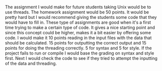 The assignment I would make for future students taking Unix would be to use threads. 
The homework assignment would be 50 points. It would be pretty hard but I would
recommend giving the students some code that they would have to fill in. These type
of assignments are good when it's a first time trying to make a certain type of code.
It gives a nice starting point and since this concept could be higher, makes it a bit 
easier by offering some code. I would make it 10 points reading in the input files 
with the data that should be calculated. 15 points for outputting the correct output
and 15 points for doing the threading correctly. 5 for syntax and 5 for style. If the
project fails to run or compile I would base the grading on syntax and style first. 
Next I would check the code to see if they tried to attempt the inputting of the data
and threading.
